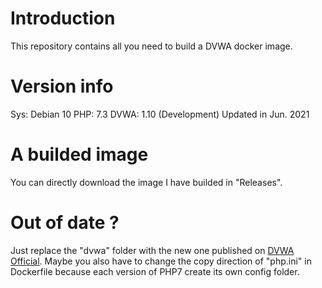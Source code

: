 # Introduction
This repository contains all you need to build a DVWA docker image.
# Version info
Sys: Debian 10
PHP: 7.3
DVWA: 1.10 (Development) Updated in Jun. 2021
# A builded image
You can directly download the image I have builded in "Releases".
# Out of date ?
Just replace the "dvwa" folder with the new one published on [DVWA Official](https://github.com/digininja/DVWA).
Maybe you also have to change the copy direction of "php.ini" in Dockerfile because each version of PHP7 create its own config folder. 
